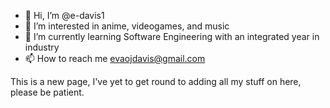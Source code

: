 - 👋 Hi, I’m @e-davis1
- 👀 I’m interested in anime, videogames, and music
- 🌱 I’m currently learning Software Engineering with an integrated year in industry
- 📫 How to reach me evaojdavis@gmail.com

This is a new page, I've yet to get round to adding all my stuff on here, please be patient.
